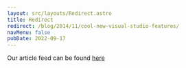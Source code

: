 ```yaml
---
layout: src/layouts/Redirect.astro
title: Redirect
redirect: /blog/2014/11/cool-new-visual-studio-features/
navMenu: false
pubDate: 2022-09-17
---
```

<div>
Our article feed can be found <a href="/blog/2014/11/cool-new-visual-studio-features/">here</a>
</div>
